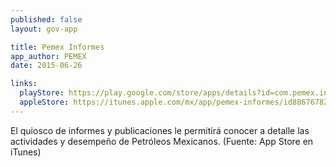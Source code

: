```yaml
---
published: false
layout: gov-app

title: Pemex Informes
app_author: PEMEX
date: 2015-06-26

links:
  playStore: https://play.google.com/store/apps/details?id=com.pemex.informes.android.sf
  appleStore: https://itunes.apple.com/mx/app/pemex-informes/id886767823?mt=8
---
```

El quiosco de informes y publicaciones le permitirá conocer a detalle las actividades y desempeño de Petróleos Mexicanos. (Fuente: App Store en iTunes)
